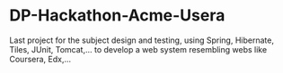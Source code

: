 # DP-Hackathon-Acme-Usera
Last project for the subject design and testing, using Spring, Hibernate, Tiles, JUnit, Tomcat,... to develop a web system resembling webs like Coursera, Edx,... 

